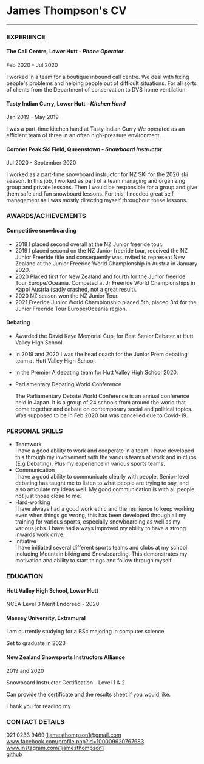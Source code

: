 # James Thompson's CV
_________________

### EXPERIENCE

#### The Call Centre, Lower Hutt - _Phone Operator_
Feb 2020 - Jul 2020

I worked in a team for a boutique inbound call centre. We deal with fixing people's problems and helping people out of difficult situations. For all sorts of clients from the Department of conservation to DVS home ventilation.


#### Tasty Indian Curry, Lower Hutt - _Kitchen Hand_
Jan 2019 - May 2019

I was a part-time kitchen hand at Tasty Indian Curry  We operated as an efficient team of three in an often high-pressure environment. 


#### Coronet Peak Ski Field, Queenstown - _Snowboard Instructor_
Jul 2020 - September 2020



I worked as a part-time snowboard instructor for NZ SKI for the 2020 ski season. In this job, I worked as part of a team managing and organizing group and private lessons. Then I would be responsible for a group and give them safe and fun snowboard lessons. For this, I needed great self-management as I was mostly directing myself throughout these lessons.


### AWARDS/ACHIEVEMENTS

#### Competitive snowboarding 

* 2018 I placed second overall at the NZ Junior freeride tour.
* 2019 I placed second on the NZ Junior freeride tour, received the NZ Junior Freeride title and consequently was invited to represent New Zealand at the Junior Freeride World Championship in Austria in January 2020.
* 2020 Placed first for New Zealand and fourth for the Junior freeride Tour Europe/Oceania. Competed at Jr Freeride World Championships in Kappl Austria (sadly crashed, not a great result). 
* 2020 NZ season won the NZ Junior Tour.
* 2021 Freeride Junior World Championship placed 5th, placed 3rd for the Junior Freeride Tour Europe/Oceania region.


#### Debating

* Awarded the David Kaye Memorial Cup, for Best Senior Debater at Hutt Valley High School.
* In 2019 and 2020 I was the head coach for the Junior Prem debating team at Hutt Valley High School.
* In the Premier A debating team for Hutt Valley High School 2020.
* Parliamentary Debating World Conference

    The Parliamentary Debate World Conference is an annual conference held in Japan. It is a group of 24 schools from around the world that come together and debate on contemporary social and political topics. Was supposed to be in Feb 2020 but was cancelled due to Covid-19.  



### PERSONAL SKILLS

* Teamwork \
I have a good ability to work and cooperate in a team. I have developed this through my involvement with the various teams at work and in clubs (E.g Debating). Plus my experience in various sports teams.
* Communication \
I have a good ability to communicate clearly with people. Senior-level debating has taught me to listen to what people are trying to say, and also articulate my ideas well. My good communication is with all people, not just those close to me. 
* Hard-working \
I have always had a good work ethic and the resilience to keep working even when things go wrong, this has been developed through all my training for various sports, especially snowboarding as well as my various jobs. I have had always improved my ability to have a strong inwards work drive.
* Initiative \
I have initiated several different sports teams and clubs at my school including Mountain biking and Snowboarding. This demonstrates my motivation and ability to start things and follow through myself.


### EDUCATION


#### Hutt Valley High School, Lower Hutt

NCEA Level 3 Merit Endorsed - 2020


#### Massey University, Extramural

I am currently studying for a BSc majoring in computer science

Set to graduate in 2023

#### New Zealand Snowsports Instructors Alliance

2019 and 2020

Snowboard Instructor Certification - Level 1 & 2

Can provide the certificate and the results sheet if you would like.


Thank you for reading my 

### CONTACT DETAILS
021 0233 9469
1jamesthompson1@gmail.com  
www.facebook.com/profile.php?id=100009620767683  
www.instagram.com/1jamesthompson1  
[github](github.com/1jamesthompson1)

